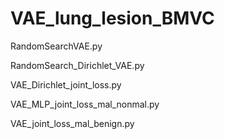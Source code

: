 # VAE_lung_lesion_BMVC

RandomSearchVAE.py

RandomSearch_Dirichlet_VAE.py

VAE_Dirichlet_joint_loss.py

VAE_MLP_joint_loss_mal_nonmal.py

VAE_joint_loss_mal_benign.py
